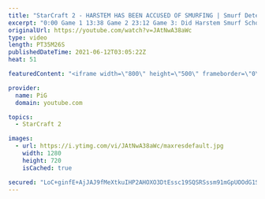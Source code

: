 ```yaml
---
title: "StarCraft 2 - HARSTEM HAS BEEN ACCUSED OF SMURFING | Smurf Detective #3"
excerpt: "0:00 Game 1 13:38 Game 2 23:12 Game 3: Did Harstem Smurf School Bronze League?   🔥New Community Submission Series: SMURF DETECTIVE! So you think you have faced a Smurf. Send in your replay to RateMyStarCraft@gmail.com with your ign, league, tier and server (e.g. Serral Plat 1 NA) and PiG will investigate"
originalUrl: https://youtube.com/watch?v=JAtNwA38aWc
type: video
length: PT35M26S
publishedDateTime: 2021-06-12T03:05:22Z
heat: 51

featuredContent: "<iframe width=\"800\" height=\"500\" frameborder=\"0\" src=\"https://www.youtube.com/embed/JAtNwA38aWc\" allow=\"accelerometer; autoplay; encrypted-media; gyroscope; picture-in-picture\" allowfullscreen></iframe>"

provider:
  name: PiG
  domain: youtube.com

topics:
  - StarCraft 2

images:
  - url: https://i.ytimg.com/vi/JAtNwA38aWc/maxresdefault.jpg
    width: 1280
    height: 720
    isCached: true

secured: "LoC+ginfE+AjJAJ9fMeXtkuIHP2AHOXO3DtEssc19SQSRSssm91mGpUOOdG1SfiY6SI0ckYnP8991RdNnn2o+VaFSBSnyYzvseZwT32x7O6aeQ/dCHPB86Rvk4SYoHC4nt4x2ZZ8CoTwxqxbg2IrwmPzlg1I1AldFMS4VU3DNgjQoedOWH0bop8DDcfnrBmTgU0WokM9K6ly4TEd2tLgE8cZgKbIrnCrdfuwuOXqQ0ZTkSFMcSOlGw0HQYnSmIJYFUOIXw7RgybCsuZLUvU0lPdpyCbcdh3ZFRkZ/2yAMdmqCNx7peioP7yA7avDqH5FQfZ8iO3+q5U/2mgCKJexShN5XUJeu23brAxnawWAow5Lx8r0HJfObQWlFOEgRo10IxmMRwb8D+a79O+p4CO36ktBsnQYyfxuLhQmz4J3imA=;BAIg3c1OAx2kUu7xTPQeOg=="
---
```


